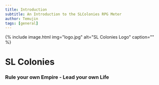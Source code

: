 ```yaml
---
title: Introduction
subtitle: An Introduction to the SLColonies RPG Meter
author: Temujin
tags: [general]
---
```


{% include image.html img="logo.jpg" alt="SL Colonies Logo" caption="" %}
# SL Colonies
### Rule your own Empire - Lead your own Life


